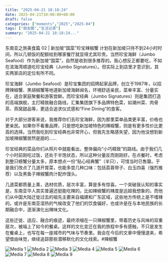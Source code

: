 ```yaml
---
title: "2025-04-21 18:18:24"
date: 2025-04-21T10:00:00+08:00
draft: false
categories: ["moments","2025","2025-04"]
tags: ["朋友圈","生活记录"]
summary: "2025-04-21 18:18:24..."
---
```


东南亚之旅美食篇 02 | 新加坡“国菜”珍宝辣椒蟹
​
​计划在新加坡只待不到24小时时间，所以几顿饭的配额给到哪家餐厅就显得尤其珍贵。当然珍宝海鲜（Jumbo Seafood）作为新加坡“国菜”，自然是收到很多推荐的。我心想反正都要吃，不如在滨海湾顺道吃珍宝经典（Jumbo Signatures）。但实际上到店里才意识到，其实两家店的定位有所不同。

珍宝海鲜（Jumbo Seafood）是珍宝集团的招牌起家品牌，创立于1987年，以招牌辣椒蟹、黑胡椒蟹等地道新加坡海鲜闻名，环境舒适亲民，菜单丰富、分量实在，适合家庭聚餐和游客尝鲜。而珍宝经典（Jumbo Signatures）则是集团打造的高端旗舰，主打精致融合路线，汇集集团旗下多品牌特色菜，如潮州菜、肉骨茶、燕窝甜品等，更适合追求仪式感和“Fine Dining”的食客。

对于大部分游客来说，我推荐你们去珍宝海鲜，因为那里菜单品类更丰富，价格也更亲民。如果你不看重品牌，只是想吃新加坡特色的辣椒蟹，则是有更多性价比更高的选择。当然我吃到珍宝经典也非常开心，但我先生略感失望，因为他没想到新加坡辣椒蟹居然是甜的……

珍宝经典的菜品你们从照片中就能看出，整体偏向“小巧精致”的路线。由于我们几个小时前刚吃过饭，还处于半饱状态，所以这种分量反而刚刚好。在点餐时，考虑到整只螃蟹分量太多，原本想点一份“贴心经典蟹”（半只），可惜当时已售罄。于是我们改点了几道开胃菜，也能多尝几种口味：包括荔蓉带子、白玉四喜（强烈推荐）以及黑鱼子辣椒蟹肉汁配炸馒头。

几道菜都质量上乘，选材优质，层次丰富，算是多有惊喜。一个突破我认知的事实是，东南亚华人其实普遍还挺能吃辣的。比如辣椒蟹的辣度是远超我想象的。而他们从中国大陆迁徙过去的祖先主要来自福建和广东区域，这些地方传统上是不嗜辣的。或许是东南亚湿热的气候改变了他们的饮食偏好，也或许是在与本地民族的长期融合中，逐渐演化出辣味文化。

这些迁徙、适应、融合的痕迹，最终浓缩在一只辣椒蟹里，带着历史与风味的双重层次，被端上了如今的餐桌。这样的文化变迁在我的旅程中多有感触，不只是发生在餐桌上，也写在每一座城市的气味与节奏里。我会在今后的文章中慢慢道来，希望借由味觉，继续追踪那些潜移默化的文化线索。
​
​#辣椒蟹

![Media 1](/Moments/photos/2025-04-21/202504211818240.jpg)
![Media 2](/Moments/photos/2025-04-21/202504211818241.jpg)
![Media 3](/Moments/photos/2025-04-21/202504211818242.jpg)
![Media 4](/Moments/photos/2025-04-21/202504211818243.jpg)
![Media 5](/Moments/photos/2025-04-21/202504211818244.jpg)
![Media 6](/Moments/photos/2025-04-21/202504211818245.jpg)
![Media 7](/Moments/photos/2025-04-21/202504211818246.jpg)
![Media 8](/Moments/photos/2025-04-21/202504211818247.jpg)
![Media 9](/Moments/photos/2025-04-21/202504211818248.jpg)

